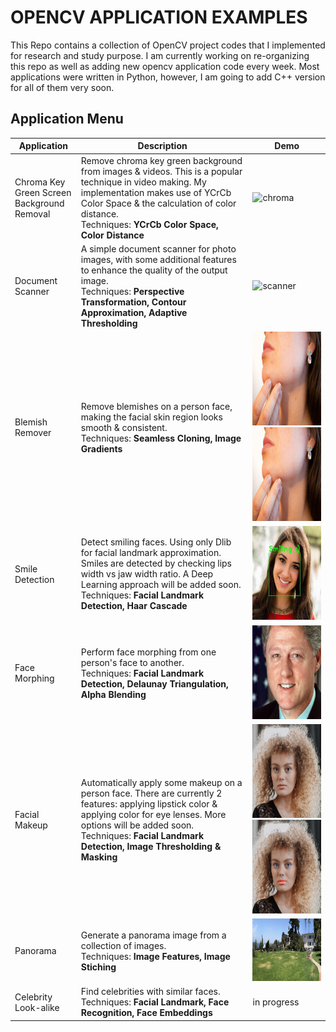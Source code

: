 # OPENCV APPLICATION EXAMPLES

This Repo contains a collection of OpenCV project codes that I implemented for research and study purpose. I am currently working on re-organizing this repo as well as adding new opencv application code every week. Most applications were written in Python, however, I am going to add C++ version for all of them very soon.

## Application Menu

| Application  | Description           | Demo        |
|---------------|--------------------------|-------------|
| Chroma Key Green Screen <br/> Background Removal | Remove chroma key green background from images & videos. This is a popular technique in video making. My implementation makes use of YCrCb Color Space & the calculation of color distance.<br/> Techniques: **YCrCb Color Space, Color Distance** | <img height="200px" src="/Chroma_Keying/output/testing.gif" alt="chroma"> |
| Document Scanner | A simple document scanner for photo images, with some additional features to enhance the quality of the output image.<br />Techniques: **Perspective Transformation, Contour Approximation, Adaptive Thresholding**  | <img height="250px" src="/Document_Scanner/demo.gif" alt="scanner"> |
| Blemish Remover  | Remove blemishes on a person face, making the facial skin region looks smooth & consistent.<br />Techniques: **Seamless Cloning, Image Gradients** | <img height="150px" src="/Blemish_Remover/blemish.png" alt="raw"> <img height="150px" src="/Blemish_Remover/edited.png" alt="processed"> |
| Smile Detection | Detect smiling faces. Using only Dlib for facial landmark approximation. Smiles are detected by checking lips width vs jaw width ratio. A Deep Learning approach will be added soon.<br />Techniques: **Facial Landmark Detection, Haar Cascade** | <img height="150px" src="/Smile_Detection/smile_output.jpg" alt="smile"> |
| Face Morphing | Perform face morphing from one person's face to another.<br />Techniques: **Facial Landmark Detection, Delaunay Triangulation, Alpha Blending** | <img height="150px" src="/Face_Morphing/output.gif" alt="face_mprph"> |
| Facial Makeup | Automatically apply some makeup on a person face. There are currently 2 features: applying lipstick color & applying color for eye lenses. More options will be added soon.<br />Techniques: **Facial Landmark Detection, Image Thresholding & Masking** | <img height="150px" src="/resources/images/girl-no-makeup.jpg" alt="girl_raw"> <img height="150px" src="/Facial_Makeup/output.jpg" alt="girl_edited">  |
| Panorama | Generate a panorama image from a collection of images. <br />Techniques: **Image Features, Image Stiching** | <img height="100px" src="/Panorama/panorama_output.jpg" alt="panorama">|
| Celebrity Look-alike | Find celebrities with similar faces. <br />Techniques: **Facial Landmark, Face Recognition, Face Embeddings** | in progress |

